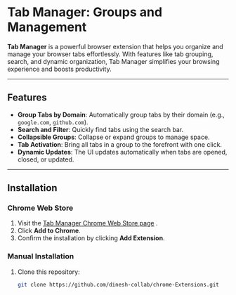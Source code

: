 # Tab Manager: Groups and Management


**Tab Manager** is a powerful browser extension that helps you organize and manage your browser tabs effortlessly. With features like tab grouping, search, and dynamic organization, Tab Manager simplifies your browsing experience and boosts productivity.

---

## Features

- **Group Tabs by Domain**: Automatically group tabs by their domain (e.g., `google.com`, `github.com`).
- **Search and Filter**: Quickly find tabs using the search bar.
- **Collapsible Groups**: Collapse or expand groups to manage space.
- **Tab Activation**: Bring all tabs in a group to the forefront with one click.
- **Dynamic Updates**: The UI updates automatically when tabs are opened, closed, or updated.

---

## Installation

### Chrome Web Store
1. Visit the [Tab Manager Chrome Web Store page](#) <!-- Add your extension link here -->.
2. Click **Add to Chrome**.
3. Confirm the installation by clicking **Add Extension**.

### Manual Installation
1. Clone this repository:
   ```bash
   git clone https://github.com/dinesh-collab/chrome-Extensions.git